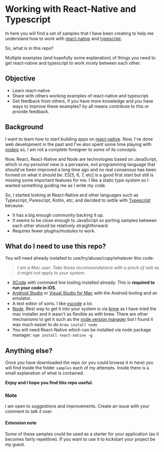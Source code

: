 # Working with React-Native and Typescript

In here you will find a set of samples that I have been creating to help me understand how to work with [react-native](https://facebook.github.io/react-native/) and [typescript](https://www.typescriptlang.org/).

So, what is in this repo?

Multiple examples (and hopefully some explanation) of things you need to get react-native and typescript to work nicely between each other.

## Objective

- Learn react-native
- Share with others working examples of react-native and typescript.
- Get feedback from others, if you have more knowledge and you have ways to improve these examples? by all means contribute to this or provide feedback.

## Background

I want to learn how to start building apps on [react-native](https://facebook.github.io/react-native/). Now, I've done web development in the past and I've also spent some time playing with [nodejs](https://nodejs.org/en/) so, I am not a complete foreigner to some of its concepts.

Now, React, React-Native and Node are technologies based on JavaScript, which in _my personal view_ is a pervasive, evil programming language that should've been improved a long time ago and no real consensus has been formed on what it should be. ES[5, 6, 7, etc] is a good first start but still is missing some important features for me. I like a static type system so I wanted something guiding me as I write my code.

So, I started looking at React-Native and other languages such as Typescript, Purescript, Kotlin, etc; and decided to settle with [Typescript](https://www.typescriptlang.org/) because:

- It has a big enough community backing it up.
- It seems to be close enough to JavaScript so porting samples between each other should be relatively straightforward.
- Requires fewer plugins/modules to work.

## What do I need to use this repo?

You will need already installed to use/try/abuse/copy/whatever this code:

> _I am a Mac user. Take these recommendations with a pinch of salt as it might not apply to your system._

- [XCode](https://developer.apple.com/xcode/) with command line tooling installed already. This is **required to run your code in iOS**.
- [Android Studio](https://developer.android.com/studio/index.html) or  [Visual Studio for Mac](https://docs.microsoft.com/en-us/visualstudio/mac/) with the Android tooling and an emulator.
- A text editor of sorts. I like [vscode](https://code.visualstudio.com/) a lot.
- [Node](https://nodejs.org/en/). Best way to get it into your system is via [brew](https://brew.sh/) as I have tried the mac installer and it wasn't as flexible as with brew. There are other mechanisms to get it such as the [node version manager](https://github.com/creationix/nvm/blob/master/README.md) but I found it was much easier to do `brew install node`
- You will need React-Native which can be installed via node package manager: `npm install react-native -g`

## Anything else?

Once you have downloaded the repo (or you could browse it in here) you will find inside the folder `samples` each of my attempts. Inside there is a small explanation of what is contained.

**Enjoy and I hope you find this repo useful.**

### Note

I am open to suggestions and improvements. Create an issue with your comment to talk it over.

#### Extension note

Some of these samples could be used as a starter for your application (as it becomes fairly repetitive). If you want to use it to kickstart your project be my guest.